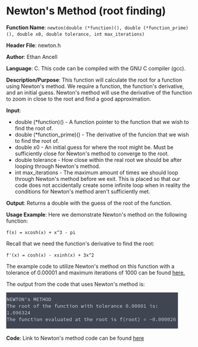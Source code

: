 # Newton's Method (root finding)
**Function Name**: ```newton(double (*function)(), double (*function_prime)(), double x0, double tolerance, int max_iterations)```

**Header File**: newton.h

**Author**: Ethan Ancell

**Language**: C. This code can be compiled with the GNU C compiler (gcc).

**Description/Purpose**: This function will calculate the root for a function using Newton's method. We require a function, the function's derivative, and an initial guess. Newton's method will use the derivative of the function to zoom in close to the root and find a good approximation.

**Input**:
* double (\*function)() - A function pointer to the function that we wish to find the root of.
* double (\*function_prime)() - The derivative of the funcion that we wish to find the root of.
* double x0 - An initial guess for where the root might be. Must be sufficiently close for Newton's method to converge to the root.
* double tolerance - How close within the real root we should be after looping through Newton's method.
* int max_iterations - The maximum amount of times we should loop through Newton's method before we exit. This is placed so that our code does not accidentally create some infinite loop when in reality the conditions for Newton's method aren't sufficiently met.

**Output**: Returns a double with the guess of the root of the function.

**Usage Example**: Here we demonstrate Newton's method on the following function:
```
f(x) = xcosh(x) + x^3 - pi
```
Recall that we need the function's derivative to find the root:
```
f'(x) = cosh(x) - xsinh(x) + 3x^2
```
The example code to utilize Newton's method on this function with a tolerance of 0.00001 and maximum iterations of 1000 can be found [here.](https://github.com/ethanancell/math4610/blob/master/shared_library/function_examples/newton_root.c)

The output from the code that uses Newton's method is:

![Console Output Picture](../images/s3_t1_cmdoutput.png)

**Code**: Link to Newton's method code can be found [here](https://github.com/ethanancell/math4610/blob/master/shared_library/src/newton.c)
